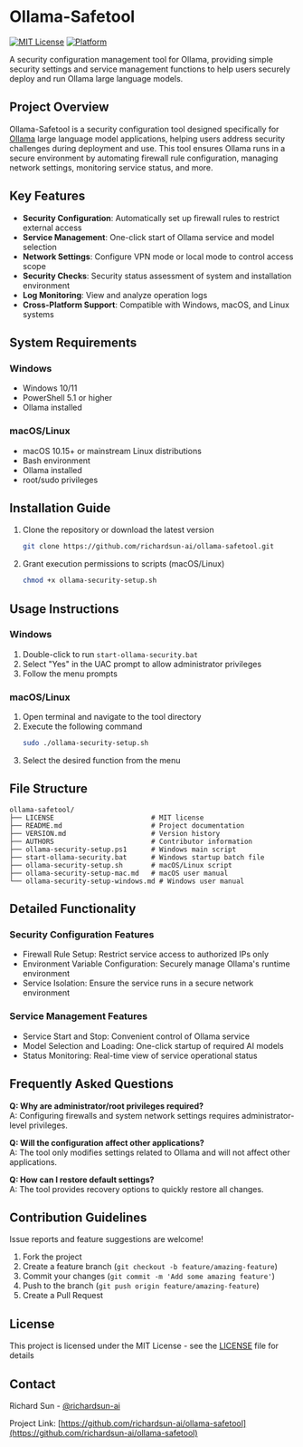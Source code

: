 # Ollama-Safetool

[![MIT License](https://img.shields.io/badge/License-MIT-blue.svg)](LICENSE)
[![Platform](https://img.shields.io/badge/platform-Windows%20%7C%20macOS%20%7C%20Linux-lightgrey)]()

A security configuration management tool for Ollama, providing simple security settings and service management functions to help users securely deploy and run Ollama large language models.

## Project Overview

Ollama-Safetool is a security configuration tool designed specifically for [Ollama](https://ollama.ai/) large language model applications, helping users address security challenges during deployment and use. This tool ensures Ollama runs in a secure environment by automating firewall rule configuration, managing network settings, monitoring service status, and more.

## Key Features

- **Security Configuration**: Automatically set up firewall rules to restrict external access
- **Service Management**: One-click start of Ollama service and model selection
- **Network Settings**: Configure VPN mode or local mode to control access scope
- **Security Checks**: Security status assessment of system and installation environment
- **Log Monitoring**: View and analyze operation logs
- **Cross-Platform Support**: Compatible with Windows, macOS, and Linux systems

## System Requirements

### Windows
- Windows 10/11
- PowerShell 5.1 or higher
- Ollama installed

### macOS/Linux
- macOS 10.15+ or mainstream Linux distributions
- Bash environment
- Ollama installed
- root/sudo privileges

## Installation Guide

1. Clone the repository or download the latest version
   ```bash
   git clone https://github.com/richardsun-ai/ollama-safetool.git
   ```

2. Grant execution permissions to scripts (macOS/Linux)
   ```bash
   chmod +x ollama-security-setup.sh
   ```

## Usage Instructions

### Windows
1. Double-click to run `start-ollama-security.bat`
2. Select "Yes" in the UAC prompt to allow administrator privileges
3. Follow the menu prompts

### macOS/Linux
1. Open terminal and navigate to the tool directory
2. Execute the following command
   ```bash
   sudo ./ollama-security-setup.sh
   ```
3. Select the desired function from the menu

## File Structure

```
ollama-safetool/
├── LICENSE                        # MIT license
├── README.md                      # Project documentation
├── VERSION.md                     # Version history
├── AUTHORS                        # Contributor information
├── ollama-security-setup.ps1      # Windows main script
├── start-ollama-security.bat      # Windows startup batch file
├── ollama-security-setup.sh       # macOS/Linux script
├── ollama-security-setup-mac.md   # macOS user manual
└── ollama-security-setup-windows.md # Windows user manual
```

## Detailed Functionality

### Security Configuration Features
- Firewall Rule Setup: Restrict service access to authorized IPs only
- Environment Variable Configuration: Securely manage Ollama's runtime environment
- Service Isolation: Ensure the service runs in a secure network environment

### Service Management Features
- Service Start and Stop: Convenient control of Ollama service
- Model Selection and Loading: One-click startup of required AI models
- Status Monitoring: Real-time view of service operational status

## Frequently Asked Questions

**Q: Why are administrator/root privileges required?**  
A: Configuring firewalls and system network settings requires administrator-level privileges.

**Q: Will the configuration affect other applications?**  
A: The tool only modifies settings related to Ollama and will not affect other applications.

**Q: How can I restore default settings?**  
A: The tool provides recovery options to quickly restore all changes.

## Contribution Guidelines

Issue reports and feature suggestions are welcome!

1. Fork the project
2. Create a feature branch (`git checkout -b feature/amazing-feature`)
3. Commit your changes (`git commit -m 'Add some amazing feature'`)
4. Push to the branch (`git push origin feature/amazing-feature`)
5. Create a Pull Request

## License

This project is licensed under the MIT License - see the [LICENSE](LICENSE) file for details

## Contact

Richard Sun - [@richardsun-ai](https://github.com/richardsun-ai)

Project Link: [https://github.com/richardsun-ai/ollama-safetool](https://github.com/richardsun-ai/ollama-safetool)